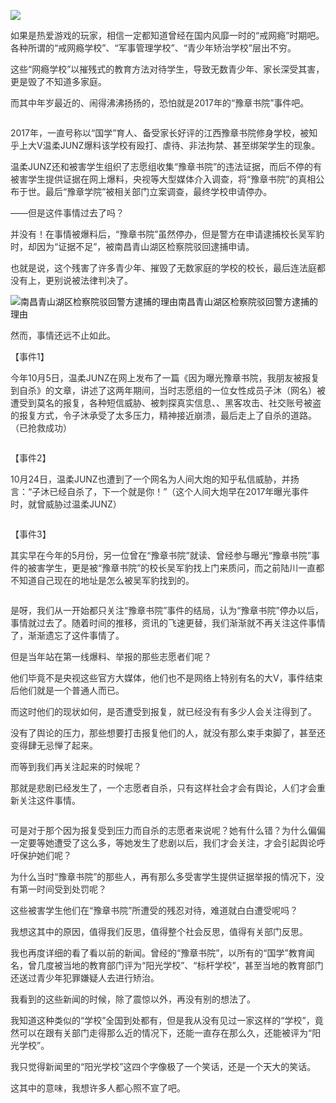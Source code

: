 <p><img src="https://www.iaders.com/wp-content/uploads/2019/11/c7d9c-007a5xO3gy1g8odfe9687j30yi0jeacs.jpg"></p>
<p><span style="color: #333333;">如果是热爱游戏的玩家，相信一定都知道曾经在国内风靡一时的“戒网瘾”时期吧。各种所谓的“戒网瘾学校”、“军事管理学校”、“青少年矫治学校”层出不穷。</span></p>
<p><span style="color: #333333;">这些“网瘾学校”以摧残式的教育方法对待学生，导致无数青少年、家长深受其害，更是毁了不知道多家庭。</span></p>
<p><span style="color: #333333;">而其中年岁最近的、闹得沸沸扬扬的，恐怕就是2017年的“豫章书院”事件吧。</span><span id="more-8731"></span></p>
<p class="picbox"><img src="https://www.iaders.com/wp-content/uploads/2019/11/740fd-007a5xO3gy1g8odfepj01j30do09j3z5.jpg" alt=""></p>
<p><span style="color: #333333;">2017年，一直号称以“国学”育人、备受家长好评的江西豫章书院修身学校，被知乎上大V温柔JUNZ爆料该学校有殴打、虐待、非法拘禁、甚至绑架学生的现象。</span></p>
<p><span style="color: #333333;">温柔JUNZ还和被害学生组织了志愿组收集“豫章书院”的违法证据，而后不停的有被害学生提供证据在网上爆料，央视等大型媒体介入调查，将“豫章书院”的真相公布于世。最后“豫章学院”被相关部门立案调查，最终学校申请停办。</span></p>
<p><span style="color: #333333;">——但是这件事情过去了吗？</span></p>
<p><span style="color: #333333;">并没有！在事情被爆料后，“豫章书院”虽然停办，但是警方在申请逮捕校长吴军豹时，却因为“证据不足”，被南昌青山湖区检察院驳回逮捕申请。</span></p>
<p><span style="color: #333333;">也就是说，这个残害了许多青少年、摧毁了无数家庭的学校的校长，最后连法庭都没有上，更别说被法律判决了。</span></p>
<p class="picbox"><img src="https://www.iaders.com/wp-content/uploads/2019/11/c5669-007a5xO3gy1g8odffkr6gj30hs0qpq6s.jpg" alt="南昌青山湖区检察院驳回警方逮捕的理由"><span class="picinfo">南昌青山湖区检察院驳回警方逮捕的理由</span></p>
<p><span style="color: #333333;">然而，事情还远不止如此。</span></p>
<p><span style="color: #333333;">【事件1】</span></p>
<p><span style="color: #333333;">今年10月5日，温柔JUNZ在网上发布了一篇《因为曝光豫章书院，我朋友被报复到自杀》的文章，讲述了这两年期间，当时志愿组的一位女性成员子沐（网名）被遭受到莫名的报复，各种短信威胁、被刺探真实信息、、黑客攻击、社交账号被盗的报复方式，令子沐承受了太多压力，精神接近崩溃，最后走上了自杀的道路。（已抢救成功）</span></p>
<p class="picbox"><img src="https://www.iaders.com/wp-content/uploads/2019/11/f0b31-007a5xO3gy1g8odffzovmj30hs0lb0u9.jpg" alt=""></p>
<p><span style="color: #333333;">【事件2】</span></p>
<p><span style="color: #333333;">10月24日，温柔JUNZ也遭到了一个网名为人间大炮的知乎私信威胁，并扬言：“子沐已经自杀了，下一个就是你！”（这个人间大炮早在2017年曝光事件时，就曾威胁过温柔JUNZ）</span></p>
<p class="picbox"><img src="https://www.iaders.com/wp-content/uploads/2019/11/6c247-007a5xO3gy1g8odfgiy7aj30hs0esdhd.jpg" alt=""></p>
<p><span style="color: #333333;">【事件3】</span></p>
<p><span style="color: #333333;">其实早在今年的5月份，另一位曾在“豫章书院”就读、曾经参与曝光“豫章书院”事件的被害学生，更是被“豫章书院”的校长吴军豹找上门来质问，而之前陆川一直都不知道自己现在的地址是怎么被吴军豹找到的。</span></p>
<p class="picbox"><img src="https://www.iaders.com/wp-content/uploads/2019/11/b9f90-007a5xO3gy1g8odfgrdsuj307b0aqmxe.jpg" alt=""></p>
<p><span style="color: #333333;">是呀，我们从一开始都只关注“豫章书院”事件的结局，认为“豫章书院”停办以后，事情就过去了。随着时间的推移，资讯的飞速更替，我们渐渐就不再关注这件事情了，渐渐遗忘了这件事情了。</span></p>
<p><span style="color: #333333;">但是当年站在第一线爆料、举报的那些志愿者们呢？</span></p>
<p><span style="color: #333333;">他们毕竟不是央视这些官方大媒体，他们也不是网络上特别有名的大V，事件结束后他们就是一个普通人而已。</span></p>
<p><span style="color: #333333;">而这时他们的现状如何，是否遭受到报复，就已经没有有多少人会关注得到了。</span></p>
<p><span style="color: #333333;">没有了舆论的压力，那些想要打击报复他们的人，就没有那么束手束脚了，甚至还变得肆无忌惮了起来。</span></p>
<p><span style="color: #333333;">而等到我们再关注起来的时候呢？</span></p>
<p><span style="color: #333333;">那就是悲剧已经发生了，一个志愿者自杀，只有这样社会才会有舆论，人们才会重新关注这件事情。</span></p>
<p class="picbox"><img src="https://www.iaders.com/wp-content/uploads/2019/11/d2dda-007a5xO3gy1g8odfh4fosj30hs0vm0ux.jpg" alt=""></p>
<p><span style="color: #333333;">可是对于那个因为报复受到压力而自杀的志愿者来说呢？她有什么错？为什么偏偏一定要等她遭受了这么多，等她发生了悲剧以后，我们才会关注，才会引起舆论呼吁保护她们呢？</span></p>
<p><span style="color: #333333;">为什么当时“豫章书院”的那些人，再有那么多受害学生提供证据举报的情况下，没有第一时间受到处罚呢？</span></p>
<p><span style="color: #333333;">这些被害学生他们在“豫章书院”所遭受的残忍对待，难道就白白遭受呢吗？</span></p>
<p><span style="color: #333333;">我想这其中的原因，值得我们反思，值得整个社会反思，值得有关部门反思。</span></p>
<p><span style="color: #333333;">我也再度详细的看了看以前的新闻。曾经的“豫章书院”，以所有的“国学”教育闻名，曾几度被当地的教育部门评为“阳光学校”、“标杆学校”，甚至当地的教育部门还送过青少年犯罪嫌疑人去进行矫治。</span></p>
<p><span style="color: #333333;">我看到的这些新闻的时候，除了震惊以外，再没有别的想法了。</span></p>
<p><span style="color: #333333;">我知道这种类似的“学校”全国到处都有，但是我从没有见过一家这样的“学校”，竟然可以在跟有关部门走得那么近的情况下，还能一直存在那么久，还能被评为“阳光学校”。</span></p>
<p><span style="color: #333333;">我只觉得新闻里的“阳光学校”这四个字像极了一个笑话，还是一个天大的笑话。</span></p>
<p><span style="color: #333333;">这其中的意味，我想许多人都心照不宣了吧。</span>​​​​</p>